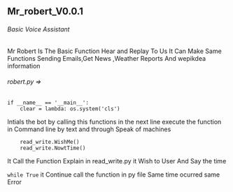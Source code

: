## Mr_robert_V0.0.1
###### Basic Voice Assistant 

Mr Robert Is The Basic Function Hear and Replay To Us It Can Make Same Functions Sending Emails,Get News ,Weather Reports And wepikdea information

###### robert.py =>
```
if __name__ == '__main__':
    clear = lambda: os.system('cls')
```
Intials the bot by calling  this functions in the next line execute the function 
in Command line by text and through Speak of machines

```
    read_write.WishMe()
    read_write.NowtTime()
```
It Call the Function Explain in read_write.py 
it Wish to User And Say the time 

```while True```
it Continue call the function in py file  Same time ocurred same Error 

